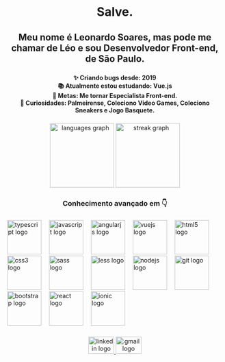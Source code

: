 <h1 align="center">Salve.</h1>

###

<h2 align="center">Meu nome é Leonardo Soares, mas pode me chamar de Léo e sou Desenvolvedor Front-end, de São Paulo.</h2>

###

<h4 align="center">✨ Criando bugs desde: 2019<br>📚 Atualmente estou estudando: Vue.js<br>🎯 Metas: Me tornar Especialista Front-end.<br>🎲 Curiosidades: Palmeirense, Coleciono Video Games, Coleciono Sneakers e  Jogo Basquete.</h4>

###

<div align="center">
  <img src="https://github-readme-stats.vercel.app/api/top-langs?username=LeoSoaresO&locale=pt-br&hide_title=true&layout=compact&card_width=320&langs_count=5&theme=dracula&hide_border=true&order=2" height="150" alt="languages graph"  />
  <img src="https://streak-stats.demolab.com?user=LeoSoaresO&locale=en&mode=daily&theme=dracula&hide_border=true&border_radius=5&order=3" height="150" alt="streak graph"  />
</div>

###

<h3 align="center"><span>Conhecimento avançado em 👇</span></h3>

###

<div align="left">
  <img src="https://cdn.jsdelivr.net/gh/devicons/devicon/icons/typescript/typescript-original.svg" height="80" alt="typescript logo"  />
  <img width="10" />
  <img src="https://cdn.jsdelivr.net/gh/devicons/devicon/icons/javascript/javascript-original.svg" height="80" alt="javascript logo"  />
  <img width="10" />
  <img src="https://cdn.jsdelivr.net/gh/devicons/devicon/icons/angularjs/angularjs-original.svg" height="80" alt="angularjs logo"  />
  <img width="10" />
  <img src="https://cdn.jsdelivr.net/gh/devicons/devicon/icons/vuejs/vuejs-original.svg" height="80" alt="vuejs logo"  />
  <img width="10" />
  <img src="https://cdn.jsdelivr.net/gh/devicons/devicon/icons/html5/html5-original.svg" height="80" alt="html5 logo"  />
  <img width="10" />
  <img src="https://cdn.jsdelivr.net/gh/devicons/devicon/icons/css3/css3-original.svg" height="80" alt="css3 logo"  />
  <img width="10" />
  <img src="https://cdn.jsdelivr.net/gh/devicons/devicon/icons/sass/sass-original.svg" height="80" alt="sass logo"  />
  <img width="10" />
  <img src="https://cdn.jsdelivr.net/gh/devicons/devicon/icons/less/less-plain-wordmark.svg" height="80" alt="less logo"  />
  <img width="10" />
  <img src="https://cdn.jsdelivr.net/gh/devicons/devicon/icons/nodejs/nodejs-original.svg" height="80" alt="nodejs logo"  />
  <img width="10" />
  <img src="https://cdn.jsdelivr.net/gh/devicons/devicon/icons/git/git-original.svg" height="80" alt="git logo"  />
  <img width="10" />
  <img src="https://cdn.jsdelivr.net/gh/devicons/devicon/icons/bootstrap/bootstrap-original.svg" height="80" alt="bootstrap logo"  />
  <img width="10" />
  <img src="https://cdn.jsdelivr.net/gh/devicons/devicon/icons/react/react-original.svg" height="80" alt="react logo"  />
  <img width="10" />
  <img src="https://cdn.jsdelivr.net/gh/devicons/devicon/icons/ionic/ionic-original.svg" height="80" alt="ionic logo"  />
</div>

###

<div align="center">
  <a href="https://www.linkedin.com/in/leonardosoaares/" target="_blank">
    <img src="https://raw.githubusercontent.com/maurodesouza/profile-readme-generator/master/src/assets/icons/social/linkedin/default.svg" width="60" height="40" alt="linkedin logo"  />
  </a>
  <a href="leonnardo.soaares@gmail.com" target="_blank">
    <img src="https://raw.githubusercontent.com/maurodesouza/profile-readme-generator/master/src/assets/icons/social/gmail/default.svg" width="60" height="40" alt="gmail logo"  />
  </a>
</div>

###
